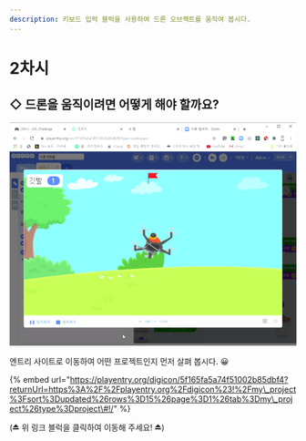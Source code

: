 ```yaml
---
description: 키보드 입력 블럭을 사용하여 드론 오브젝트를 움직여 봅시다.
---
```


# 2차시

## ◇  드론을 움직이려면 어떻게 해야 할까요?



![](../../.gitbook/assets/ezgif.com-video-to-gif.gif)

엔트리 사이트로 이동하여 어떤 프로젝트인지 먼저 살펴 봅시다. 😀

{% embed url="https://playentry.org/digicon/5f165fa5a74f51002b85dbf4?returnUrl=https%3A%2F%2Fplayentry.org%2Fdigicon%23!%2Fmy\_project%3Fsort%3Dupdated%26rows%3D15%26page%3D1%26tab%3Dmy\_project%26type%3Dproject\#!/" %}

\(⏏ 위 링크 블럭을 클릭하여 이동해 주세요! ⏏\)  




